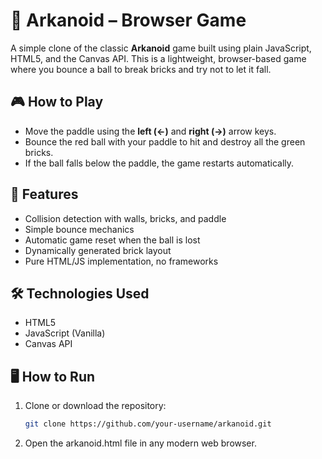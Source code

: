 # 🧱 Arkanoid – Browser Game

A simple clone of the classic **Arkanoid** game built using plain JavaScript, HTML5, and the Canvas API. This is a lightweight, browser-based game where you bounce a ball to break bricks and try not to let it fall.

## 🎮 How to Play

- Move the paddle using the **left (←)** and **right (→)** arrow keys.
- Bounce the red ball with your paddle to hit and destroy all the green bricks.
- If the ball falls below the paddle, the game restarts automatically.

## 🚀 Features

- Collision detection with walls, bricks, and paddle
- Simple bounce mechanics
- Automatic game reset when the ball is lost
- Dynamically generated brick layout
- Pure HTML/JS implementation, no frameworks

## 🛠️ Technologies Used

- HTML5
- JavaScript (Vanilla)
- Canvas API

## 🖥️ How to Run

1. Clone or download the repository:
   ```bash
   git clone https://github.com/your-username/arkanoid.git
   ```
2. Open the arkanoid.html file in any modern web browser.
